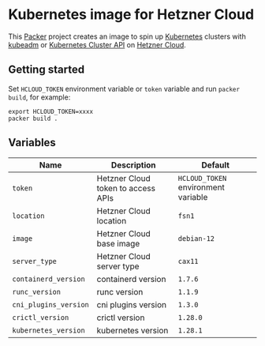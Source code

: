 # Kubernetes image for Hetzner Cloud

This [Packer](https://www.packer.io) project creates an image to spin up [Kubernetes](https://kubernetes.io) clusters with [kubeadm](https://kubernetes.io/docs/reference/setup-tools/kubeadm) or [Kubernetes Cluster API](https://cluster-api.sigs.k8s.io) on [Hetzner Cloud](https://www.hetzner.com/cloud).

## Getting started

Set `HCLOUD_TOKEN` environment variable or `token` variable and run `packer build`, for example:

```shell
export HCLOUD_TOKEN=xxxx
packer build .
```

## Variables

| Name                  | Description                        | Default                             |
| --------------------- | ---------------------------------- | ----------------------------------- |
| `token`               | Hetzner Cloud token to access APIs | `HCLOUD_TOKEN` environment variable |
| `location`            | Hetzner Cloud location             | `fsn1`                              |
| `image`               | Hetzner Cloud base image           | `debian-12`                         |
| `server_type`         | Hetzner Cloud server type          | `cax11`                             |
| `containerd_version`  | containerd version                 | `1.7.6`                             |
| `runc_version`        | runc version                       | `1.1.9`                             |
| `cni_plugins_version` | cni plugins version                | `1.3.0`                             |
| `crictl_version`      | crictl version                     | `1.28.0`                            |
| `kubernetes_version`  | kubernetes version                 | `1.28.1`                            |
